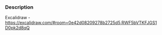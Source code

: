### Description

Excalidraw - https://excalidraw.com/#room=0e42d08209278b2725d5,RWF5bVTKFJGS1D0pk2d8qQ
